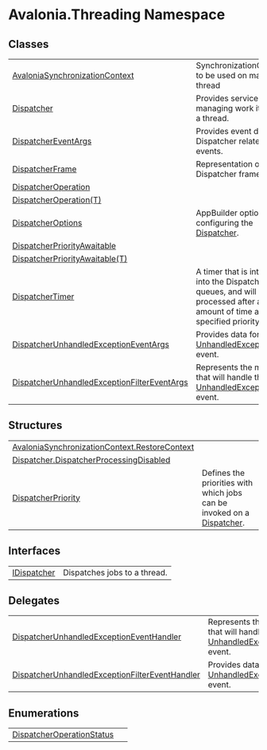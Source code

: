 # Avalonia.Threading Namespace






## Classes
<table>
<tr>
<td><a href="T_Avalonia_Threading_AvaloniaSynchronizationContext">AvaloniaSynchronizationContext</a></td>
<td>SynchronizationContext to be used on main thread</td>
</tr>
<tr>
<td><a href="T_Avalonia_Threading_Dispatcher">Dispatcher</a></td>
<td>Provides services for managing work items on a thread.</td>
</tr>
<tr>
<td><a href="T_Avalonia_Threading_DispatcherEventArgs">DispatcherEventArgs</a></td>
<td>Provides event data for Dispatcher related events.</td>
</tr>
<tr>
<td><a href="T_Avalonia_Threading_DispatcherFrame">DispatcherFrame</a></td>
<td>Representation of Dispatcher frame.</td>
</tr>
<tr>
<td><a href="T_Avalonia_Threading_DispatcherOperation">DispatcherOperation</a></td>
<td> </td>
</tr>
<tr>
<td><a href="T_Avalonia_Threading_DispatcherOperation_1">DispatcherOperation(T)</a></td>
<td> </td>
</tr>
<tr>
<td><a href="T_Avalonia_Threading_DispatcherOptions">DispatcherOptions</a></td>
<td>AppBuilder options for configuring the <a href="T_Avalonia_Threading_Dispatcher">Dispatcher</a>.</td>
</tr>
<tr>
<td><a href="T_Avalonia_Threading_DispatcherPriorityAwaitable">DispatcherPriorityAwaitable</a></td>
<td> </td>
</tr>
<tr>
<td><a href="T_Avalonia_Threading_DispatcherPriorityAwaitable_1">DispatcherPriorityAwaitable(T)</a></td>
<td> </td>
</tr>
<tr>
<td><a href="T_Avalonia_Threading_DispatcherTimer">DispatcherTimer</a></td>
<td>A timer that is integrated into the Dispatcher queues, and will be processed after a given amount of time at a specified priority.</td>
</tr>
<tr>
<td><a href="T_Avalonia_Threading_DispatcherUnhandledExceptionEventArgs">DispatcherUnhandledExceptionEventArgs</a></td>
<td>Provides data for the <a href="E_Avalonia_Threading_Dispatcher_UnhandledException">UnhandledException</a> event.</td>
</tr>
<tr>
<td><a href="T_Avalonia_Threading_DispatcherUnhandledExceptionFilterEventArgs">DispatcherUnhandledExceptionFilterEventArgs</a></td>
<td>Represents the method that will handle the <a href="E_Avalonia_Threading_Dispatcher_UnhandledExceptionFilter">UnhandledExceptionFilter</a> event.</td>
</tr>
</table>

## Structures
<table>
<tr>
<td><a href="T_Avalonia_Threading_AvaloniaSynchronizationContext_RestoreContext">AvaloniaSynchronizationContext.RestoreContext</a></td>
<td> </td>
</tr>
<tr>
<td><a href="T_Avalonia_Threading_Dispatcher_DispatcherProcessingDisabled">Dispatcher.DispatcherProcessingDisabled</a></td>
<td> </td>
</tr>
<tr>
<td><a href="T_Avalonia_Threading_DispatcherPriority">DispatcherPriority</a></td>
<td>Defines the priorities with which jobs can be invoked on a <a href="T_Avalonia_Threading_Dispatcher">Dispatcher</a>.</td>
</tr>
</table>

## Interfaces
<table>
<tr>
<td><a href="T_Avalonia_Threading_IDispatcher">IDispatcher</a></td>
<td>Dispatches jobs to a thread.</td>
</tr>
</table>

## Delegates
<table>
<tr>
<td><a href="T_Avalonia_Threading_DispatcherUnhandledExceptionEventHandler">DispatcherUnhandledExceptionEventHandler</a></td>
<td>Represents the method that will handle the <a href="E_Avalonia_Threading_Dispatcher_UnhandledException">UnhandledException</a> event.</td>
</tr>
<tr>
<td><a href="T_Avalonia_Threading_DispatcherUnhandledExceptionFilterEventHandler">DispatcherUnhandledExceptionFilterEventHandler</a></td>
<td>Provides data for the <a href="E_Avalonia_Threading_Dispatcher_UnhandledExceptionFilter">UnhandledExceptionFilter</a> event.</td>
</tr>
</table>

## Enumerations
<table>
<tr>
<td><a href="T_Avalonia_Threading_DispatcherOperationStatus">DispatcherOperationStatus</a></td>
<td> </td>
</tr>
</table>
